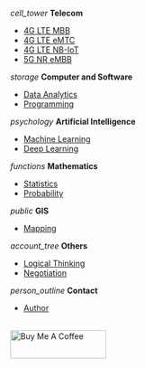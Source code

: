 <i class="material-icons">cell_tower</i>  <b>Telecom</b><br>

- [4G LTE MBB](/_content/content_lte_mbb.md)
- [4G LTE eMTC](/_content/content_lte_emtc.md)
- [4G LTE NB-IoT](/_content/content_lte_nbiot.md)
- [5G NR eMBB](/_content/content_nr_embb.md)

<i class="material-icons">storage</i> <b>Computer and Software</b><br>

- [Data Analytics](XXX.md)
- [Programming](XXX.md)

<i class="material-icons">psychology</i> <b>Artificial Intelligence</b><br>

- [Machine Learning](XXX.md)
- [Deep Learning](XXX.md)

<i class="material-icons">functions</i> <b>Mathematics</b><br>

- [Statistics](XXX.md)
- [Probability](XXX.md)

<i class="material-icons">public</i> <b>GIS</b><br>

- [Mapping](XXX.md)

<i class="material-icons">account_tree</i> <b>Others</b><br>

- [Logical Thinking](XXX.md)
- [Negotiation](XXX.md)

<i class="material-icons">person_outline</i> <b>Contact</b><br>

- [Author](/author/author.md)

<br><a href="https://www.buymeacoffee.com/zulfadlizainal" target="blank"><img src="https://cdn.ko-fi.com/cdn/kofi2.png?v=2" alt="Buy Me A Coffee" height="50" width="170"></a>
